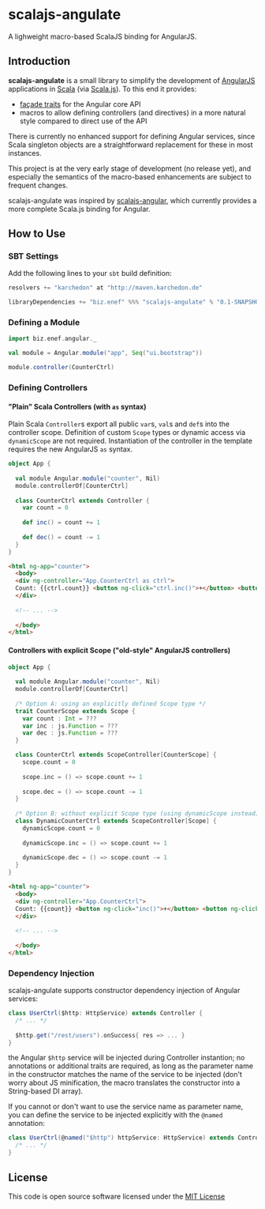 scalajs-angulate
================

A lighweight macro-based ScalaJS binding for AngularJS.

Introduction
------------
**scalajs-angulate** is a small library to simplify the development of [AngularJS](http://angularjs.org/) applications in [Scala](http://www.scala-lang.org) (via [Scala.js](http://www.scala-js.org)). To this end it provides:

*  [façade traits](http://www.scala-js.org/doc/calling-javascript.html) for the Angular core API
*  macros to allow defining controllers (and directives) in a more natural style compared to direct use of the API

There is currently no enhanced support for defining Angular services, since Scala singleton objects are a straightforward replacement for these in most instances. 

This project is at the very early stage of development (no release yet), and especially the semantics of the macro-based enhancements are subject to frequent changes.

scalajs-angulate was inspired by [scalajs-angular](https://github.com/greencatsoft/scalajs-angular), which currently provides a more complete Scala.js binding for Angular.

How to Use
----------

### SBT Settings
Add the following lines to your ```sbt``` build definition:

```scala
resolvers += "karchedon" at "http://maven.karchedon.de"

libraryDependencies += "biz.enef" %%% "scalajs-angulate" % "0.1-SNAPSHOT"
```

### Defining a Module

```scala
import biz.enef.angular._

val module = Angular.module("app", Seq("ui.bootstrap"))

module.controller(CounterCtrl)
```

### Defining Controllers

#### "Plain" Scala Controllers (with `as` syntax)
Plain Scala `Controller`s export all public `var`s, `val`s and `def`s into the controller scope.
Definition of custom `Scope` types or dynamic access via `dynamicScope` are not required.
Instantiation of the controller in the template requires the new AngularJS `as` syntax.

```scala
object App {
  
  val module Angular.module("counter", Nil)
  module.controllerOf[CounterCtrl]
  
  class CounterCtrl extends Controller {
    var count = 0
    
    def inc() = count += 1
    
    def dec() = count -= 1
  }
}
```
```html
<html ng-app="counter">
  <body>
  <div ng-controller="App.CounterCtrl as ctrl">
  Count: {{ctrl.count}} <button ng-click="ctrl.inc()">+</button> <button ng-click="ctrl.dec()">&ndash;</button>
  </div>
  
  <!-- ... -->
  
  </body>
</html>
```


#### Controllers with explicit Scope ("old-style" AngularJS controllers)
```scala
object App {
  
  val module Angular.module("counter", Nil)
  module.controllerOf[CounterCtrl]
  
  /* Option A: using an explicitly defined Scope type */
  trait CounterScope extends Scope {
    var count : Int = ???
    var inc : js.Function = ???
    var dec : js.Function = ???
  }

  class CounterCtrl extends ScopeController[CounterScope] {
    scope.count = 0
  
    scope.inc = () => scope.count += 1
  
    scope.dec = () => scope.count -= 1
  }
  
  /* Option B: without explicit Scope type (using dynamicScope instead) */
  class DynamicCounterCtrl extends ScopeController[Scope] {
    dynamicScope.count = 0
    
    dynamicScope.inc = () => scope.count += 1
    
    dynamicScope.dec = () => scope.count -= 1
  }
}
```
```html
<html ng-app="counter">
  <body>
  <div ng-controller="App.CounterCtrl">
  Count: {{count}} <button ng-click="inc()">+</button> <button ng-click="dec()">&ndash;</button>
  </div>
  
  <!-- ... -->
  
  </body>
</html>
```


### Dependency Injection
scalajs-angulate supports constructor dependency injection of Angular services:

```scala
class UserCtrl($http: HttpService) extends Controller {
  /* ... */
  
  $http.get("/rest/users").onSuccess{ res => ... }
}
```
the Angular `$http` service will be injected during Controller instantion; no annotations or additional traits are required, as long as the parameter name in the constructor matches the name of the service to be injected (don't worry about JS minification, the macro translates the constructor into a String-based DI array).

If you cannot or don't want to use the service name as parameter name, you can define the service to be injected explicitly with the `@named` annotation:
```scala
class UserCtrl(@named("$http") httpService: HttpService) extends Controller {
  /* ... */
}
```

License
-------
This code is open source software licensed under the [MIT License](http://opensource.org/licenses/MIT)

